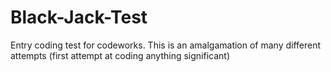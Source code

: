 # Black-Jack-Test
Entry coding test for codeworks. This is an amalgamation of many different attempts (first attempt at coding anything significant)
